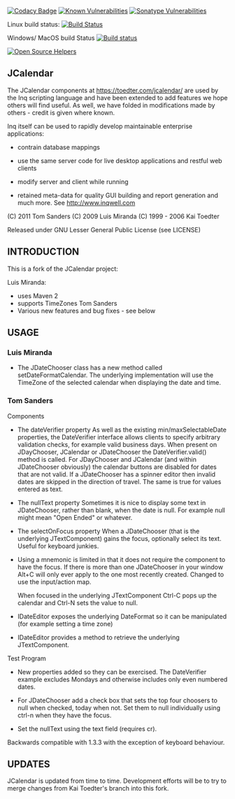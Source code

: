 [![Codacy Badge](https://api.codacy.com/project/badge/Grade/97f419a01dbf48ceba95f349cd1d070b)](https://www.codacy.com/app/javatlacati/jcalendar?utm_source=github.com&amp;utm_medium=referral&amp;utm_content=javatlacati/jcalendar&amp;utm_campaign=Badge_Grade) [![Known Vulnerabilities](https://snyk.io//test/github/javatlacati/jcalendar/badge.svg?targetFile=pom.xml)](https://snyk.io//test/github/javatlacati/jcalendar?targetFile=pom.xml)
[![Sonatype Vulnerabilities](https://depshield.sonatype.org/badges/javatlacati/jcalendar/depshield.svg)](https://depshield.sonatype.org/badges/javatlacati/jcalendar/depshield.svg)

Linux build status: [![Build Status](https://travis-ci.org/javatlacati/jcalendar.svg?branch=master)](https://travis-ci.org/javatlacati/jcalendar)

Windows/ MacOS build Status [![Build status](https://ci.appveyor.com/api/projects/status/6clgqnjmgnxls5sj?svg=true)](https://ci.appveyor.com/project/javatlacati/jcalendar)

[![Open Source Helpers](https://www.codetriage.com/javatlacati/jcalendar/badges/users.svg)](https://www.codetriage.com/javatlacati/jcalendar)

JCalendar
-

The JCalendar components
at https://toedter.com/jcalendar/ are used by
the Inq scripting language and have been extended to add
features we hope others will find useful. As well, we have
folded in modifications made by others - credit is given
where known.

Inq itself can be used to rapidly develop maintainable
enterprise applications:

- contrain database mappings

- use the same server code for live desktop applications
  and restful web clients

- modify server and client while running

- retained meta-data for quality GUI building and report
  generation and much more. See http://www.inqwell.com

(C) 2011 Tom Sanders
(C) 2009 Luis Miranda
(C) 1999 - 2006 Kai Toedter

Released under GNU Lesser General Public License (see LICENSE)

INTRODUCTION
---

This is a fork of the JCalendar project:

Luis Miranda:
  * uses Maven 2
  * supports TimeZones
Tom Sanders
  * Various new features and bug fixes - see below

USAGE
--

### Luis Miranda
- The JDateChooser class has a new method called setDateFormatCalendar.
  The underlying implementation will use the TimeZone of the selected
  calendar when displaying the date and time.

### Tom Sanders

Components

- The dateVerifier property
  As well as the existing min/maxSelectableDate properties, the
  DateVerifier interface allows clients to specify arbitrary
  validation checks, for example valid business days. When present
  on JDayChooser, JCalendar or JDateChooser the DateVerifier.valid()
  method is called. For JDayChooser and JCalendar (and within
  JDateChooser obviously) the calendar buttons are disabled for dates
  that are not valid. If a JDateChooser has a spinner editor then
  invalid dates are skipped in the direction of travel. The same is
  true for values entered as text.

- The nullText property
  Sometimes it is nice to display some text in JDateChooser, rather
  than blank, when the date is null. For example null might
  mean "Open Ended" or whatever.

- The selectOnFocus property
  When a JDateChooser (that is the underlying JTextComponent) gains
  the focus, optionally select its text. Useful for keyboard junkies.

- Using a mnemonic is limited in that it does not require the
   component to have the focus. If there is more than one JDateChooser
   in your window Alt+C will only ever apply to the one most
   recently created. Changed to use the input/action map.

   When focused in the underlying JTextComponent Ctrl-C pops up the
   calendar and Ctrl-N sets the value to null.

- IDateEditor exposes the underlying DateFormat so it can be
  manipulated (for example setting a time zone)

- IDateEditor provides a method to retrieve the underlying
  JTextComponent.

Test Program

- New properties added so they can be exercised. The DateVerifier
  example excludes Mondays and otherwise includes only even numbered
  dates.

- For JDateChooser add a check box that sets the top four choosers
  to null when checked, today when not. Set them to null
  individually using ctrl-n when they have the focus.

- Set the nullText using the text field (requires cr).

Backwards compatible with 1.3.3 with the exception of keyboard
behaviour.

UPDATES
--

JCalendar is updated from time to time. Development efforts will be
to try to merge changes from Kai Toedter's branch into this fork.
